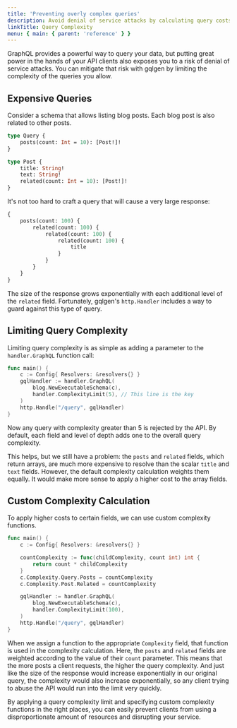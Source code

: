 ```yaml
---
title: 'Preventing overly complex queries'
description: Avoid denial of service attacks by calculating query costs and limiting complexity.
linkTitle: Query Complexity
menu: { main: { parent: 'reference' } }
---
```


GraphQL provides a powerful way to query your data, but putting great power in the hands of your API clients also exposes you to a risk of denial of service attacks. You can mitigate that risk with gqlgen by limiting the complexity of the queries you allow.

## Expensive Queries

Consider a schema that allows listing blog posts. Each blog post is also related to other posts.

```graphql
type Query {
	posts(count: Int = 10): [Post!]!
}

type Post {
	title: String!
	text: String!
	related(count: Int = 10): [Post!]!
}
```

It's not too hard to craft a query that will cause a very large response:

```graphql
{
	posts(count: 100) {
		related(count: 100) {
			related(count: 100) {
				related(count: 100) {
					title
				}
			}
		}
	}
}
```

The size of the response grows exponentially with each additional level of the `related` field. Fortunately, gqlgen's `http.Handler` includes a way to guard against this type of query.

## Limiting Query Complexity

Limiting query complexity is as simple as adding a parameter to the `handler.GraphQL` function call:

```go
func main() {
    c := Config{ Resolvers: &resolvers{} }
    gqlHandler := handler.GraphQL(
        blog.NewExecutableSchema(c),
        handler.ComplexityLimit(5), // This line is the key
    )
    http.Handle("/query", gqlHandler)
}
```

Now any query with complexity greater than 5 is rejected by the API. By default, each field and level of depth adds one to the overall query complexity.

This helps, but we still have a problem: the `posts` and `related` fields, which return arrays, are much more expensive to resolve than the scalar `title` and `text` fields. However, the default complexity calculation weights them equally. It would make more sense to apply a higher cost to the array fields.

## Custom Complexity Calculation

To apply higher costs to certain fields, we can use custom complexity functions.

```go
func main() {
    c := Config{ Resolvers: &resolvers{} }

    countComplexity := func(childComplexity, count int) int {
        return count * childComplexity
    }
    c.Complexity.Query.Posts = countComplexity
    c.Complexity.Post.Related = countComplexity

    gqlHandler := handler.GraphQL(
        blog.NewExecutableSchema(c),
        handler.ComplexityLimit(100),
    )
    http.Handle("/query", gqlHandler)
}
```

When we assign a function to the appropriate `Complexity` field, that function is used in the complexity calculation. Here, the `posts` and `related` fields are weighted according to the value of their `count` parameter. This means that the more posts a client requests, the higher the query complexity. And just like the size of the response would increase exponentially in our original query, the complexity would also increase exponentially, so any client trying to abuse the API would run into the limit very quickly.

By applying a query complexity limit and specifying custom complexity functions in the right places, you can easily prevent clients from using a disproportionate amount of resources and disrupting your service.
